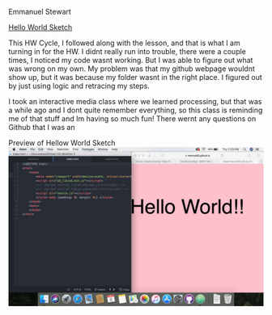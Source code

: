 Emmanuel Stewart

[Hello World Sketch](https://mannys92.github.io/120_Work/hw-3/)

This HW Cycle, I followed along with the lesson, and that is what I am turning in for the HW. I didnt really run into trouble, there were a couple times, I noticed my code wasnt working. But I was able to figure out what was wrong on my own. My problem was that my github webpage wouldnt show up, but it was because my folder wasnt in the right place. I figured out by just using logic and retracing my steps.

I took an interactive media class where we learned processing, but that was a while ago and I dont quite remember everything, so this class is reminding me of that stuff and Im having so much fun!
There wernt any questions on  Github that I was an

Preview of Hellow World Sketch
![Screenshot](screenshot-hw3.png)

